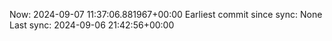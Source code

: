 Now: 2024-09-07 11:37:06.881967+00:00 Earliest commit since sync: None Last sync: 2024-09-06 21:42:56+00:00
